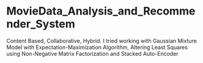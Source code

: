 # MovieData_Analysis_and_Recommender_System
Content Based, Collaborative, Hybrid. I tried working with Gaussian Mixture Model with Expectation-Maximization Algorithm, Altering Least Squares using Non-Negative Matrix Factorization and  Stacked Auto-Encoder

